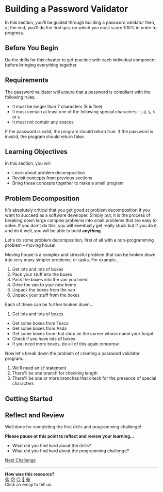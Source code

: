 # Building a Password Validator

In this section, you'll be guided through building a password validator then, at the end, you'll do the first quiz on which you must score 100% in order to progress.

## Before You Begin

Do the drills for this chapter to get practice with each individual component before bringing everything together.
## Requirements

The password validator will ensure that a password is compliant with the following rules.

- It must be longer than 7 characters (8 is fine)
- It must contain at least one of the following special characters: `!`, `@`, `$`, `%` or `&`
- It must not contain any spaces

If the password is valid, the program should return true.  If the password is invalid, the program should return false.

## Learning Objectives

In this section, you will
- Learn about problem decomposition
- Revisit concepts from previous sections
- Bring those concepts together to make a small program

## Problem Decomposition

It's absolutely critical that you get good at problem decomposition if you want to succeed as a software developer. Simply put, it is the process of breaking down large complex problems into small problems that are easy to solve. If you don't do this, you will eventually get really stuck but if you do it, and do it well, you will be able to build **anything**.

Let's do some problem decomposition, first of all with a non-programming problem – moving house!

Moving house is a complex and stressful problem that can be broken down into very many simpler problems, or tasks. For example...

1. Get lots and lots of boxes
2. Pack your stuff into the boxes
3. Pack the boxes into the van you hired
4. Drive the van to your new home
5. Unpack the boxes from the van
6. Unpack your stuff from the boxes

Each of these can be further broken down...

1. Get lots and lots of boxes
- Get some boxes from Tesco
- Get some boxes from Asda
- Get some boxes from that shop on the corner whose name your forgot
- Check if you have lots of boxes
- If you need more boxes, do all of this again tomorrow

Now let's break down the problem of creating a password validator program...

1. We'll need an `if` statement
2. There'll be one branch for checking length
3. There'll be one or more branches that check for the presence of special characters

## Getting Started


## Reflect and Review

Well done for completing the first drills and programming challenge!

**Please pause at this point to reflect and review your learning...**

- What did you find hard about the drills?
- What did you find hard about the programming challenge?


[Next Challenge](10_refactoring.md)

<!-- BEGIN GENERATED SECTION DO NOT EDIT -->

---

**How was this resource?**  
[😫](https://airtable.com/shrUJ3t7KLMqVRFKR?prefill_Repository=makersacademy/ruby_foundations&prefill_File=chapter1/09_password_validator.md&prefill_Sentiment=😫) [😕](https://airtable.com/shrUJ3t7KLMqVRFKR?prefill_Repository=makersacademy/ruby_foundations&prefill_File=chapter1/09_password_validator.md&prefill_Sentiment=😕) [😐](https://airtable.com/shrUJ3t7KLMqVRFKR?prefill_Repository=makersacademy/ruby_foundations&prefill_File=chapter1/09_password_validator.md&prefill_Sentiment=😐) [🙂](https://airtable.com/shrUJ3t7KLMqVRFKR?prefill_Repository=makersacademy/ruby_foundations&prefill_File=chapter1/09_password_validator.md&prefill_Sentiment=🙂) [😀](https://airtable.com/shrUJ3t7KLMqVRFKR?prefill_Repository=makersacademy/ruby_foundations&prefill_File=chapter1/09_password_validator.md&prefill_Sentiment=😀)  
Click an emoji to tell us.

<!-- END GENERATED SECTION DO NOT EDIT -->
